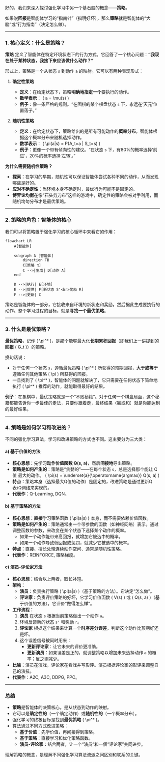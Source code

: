 好的，我们来深入探讨强化学习中另一个基石般的概念——**策略**。

如果说**回报**是智能体学习的“指南针”（指明好坏），那么**策略**就是智能体的“大脑”或“行为指南”（决定怎么做）。

---

### 1. 核心定义：什么是策略？

**策略** 定义了智能体在特定环境状态下的行为方式。它回答了一个核心问题：**“我现在处于某种状态，我接下来应该做什么动作？”**

形式上，策略是一个从状态 `s` 到动作 `a` 的映射。它可以有两种表现形式：

1.  **确定性策略**
    *   **定义**：在给定状态下，策略**明确地指定一个**要执行的动作。
    *   **数学表示**： \( a = \mu(s) \)
    *   **例子**：像一条严格的规则。“在围棋的某个棋盘状态 `s` 下，永远在‘天元’位置落子。”

2.  **随机性策略**
    *   **定义**：在给定状态下，策略给出的是所有可能动作的**概率分布**。智能体根据这个概率分布来随机选择动作。
    *   **数学表示**： \( \pi(a|s) = P(A_t=a | S_t=s) \)
    *   **例子**：更像一个带有倾向性的建议。“在状态 `s` 下，有80%的概率选择‘前进’，20%的概率选择‘左转’。”

**为什么需要随机性策略？**
*   **探索**：在学习的早期，随机性可以保证智能体尝试各种不同的动作，从而发现哪些是好的。
*   **应对不确定性**：当环境本身不确定时，最优行为可能不是固定的。
*   **博弈论均衡**在像“石头剪刀布”这样的游戏中，确定性的策略会被对手利用，而随机均匀分布才是最优策略。

---

### 2. 策略的角色：智能体的核心

我们可以将策略置于强化学习的核心循环中来看它的作用：

```mermaid
flowchart LR
    A[智能体]
    
    subgraph A [智能体]
        direction TB
        C[策略 π]
        C -->|生成| D[动作 A]
    end

    D -->|执行| E[环境]
    E -->|提供| F[新状态 S'<br>奖励 R]
    F -->|更新| C
```

策略是智能体的一部分，它接收来自环境的新状态和奖励，然后据此生成要执行的动作。整个学习过程的目标，就是**寻找一个最优策略**。

---

### 3. 什么是最优策略？

**最优策略**，记作 \( \pi^* \)，是那个能够最大化**长期累积回报**（即我们上一讲提到的**回报** \( G_t \)）的策略。

换句话说：
*   对于任何一个状态 `s`，遵循最优策略 \( \pi^* \) 所获得的预期回报，**大于或等于**遵循任何其他策略 \( \pi \) 所获得的回报。
*   一旦找到了 \( \pi^* \)，智能体的问题就解决了，它只需要在任何状态下简单地执行 \( \pi^* \) 推荐的动作，就能取得最好的结果。

**例子**：在象棋中，最优策略就是一个“不败秘籍”。对于任何一个棋盘局面，这个秘籍都能告诉你一步最佳的走法，只要你跟着走，最终结果（赢或和）就是你能达到的最好结果。

---

### 4. 策略是如何学习和改进的？

不同的强化学习算法，学习和改进策略的方式也不同。这主要分为三大类：

#### a) 基于价值的方法
*   **核心思想**：先学习**动作价值函数 Q(s, a)**，然后**间接地**导出策略。
*   **策略是如何产生的**：策略是“贪婪的”——在每个状态 `s`，总是选择那个能让 Q值 最大的动作。
    \( \pi(s) = \underset{a}{\operatorname{argmax}} Q(s, a) \)
*   **特点**：策略本身（选择最大Q值的动作）是固定的，改进策略是通过更新Q表/Q网络来实现的。
*   **代表作**：Q-Learning, DQN。

#### b) 基于策略的方法
*   **核心思想**：**直接**学习策略函数 \( \pi(a|s) \) 本身，而不需要依赖价值函数。
*   **策略是如何产生的**：策略通常由一个带参数的函数（如神经网络）表示。通过调整函数的参数，来改变在某个状态下选择某个动作的概率。
    *   如果一个动作能带来高回报，就增加它被选中的概率。
    *   如果一个动作导致低回报或惩罚，就减少它被选中的概率。
*   **特点**：直接、擅长处理连续动作空间、通常是随机性策略。
*   **代表作**：REINFORCE, 策略梯度。

#### c) 演员-评论家方法
*   **核心思想**：结合以上两者，取长补短。
*   **架构**：
    *   **演员**：负责执行策略 \( \pi(a|s) \)（基于策略的方法）。它决定“怎么做”。
    *   **评论家**：负责评价策略的好坏，它学习价值函数 \( V(s) \) 或 \( Q(s, a) \)（基于价值的方法）。它评价“做得怎么样”。
*   **工作流程**：
    1.  **演员** 在状态 `s` 根据当前策略做出一个动作 `a`。
    2.  环境反馈新的状态 `s'` 和奖励 `r`。
    3.  **评论家** 根据这个结果来计算一个**时序差分误差**，判断这个动作比预期好还是坏。
    4.  这个误差信号被同时用来：
        *   **更新评论家**：让它未来的评价更准确。
        *   **更新演员**：如果误差是正的，就调整策略以增加未来选择动作 `a` 的概率；反之则减少。
*   **比喻**：演员在演戏，评论家在看戏并写影评。演员根据评论家的影评来调整自己的演技。
*   **代表作**：A2C, A3C, DDPG, PPO。

---

### 总结

*   **策略**是智能体的决策核心，是从状态到动作的映射。
*   它可以是**确定性的**（一个确定动作）或**随机性的**（一个概率分布）。
*   强化学习的终极目标是找到**最优策略** \( \pi^* \)。
*   算法通过不同方式改进策略：
    *   **基于价值**：先学价值，再间接得到策略。
    *   **基于策略**：直接学习和优化策略函数。
    *   **演员-评论家**：结合两者，让一个“演员”和一個“评论家”共同进步。

理解策略的概念，是理解不同强化学习算法流派之间区别和联系的关键。